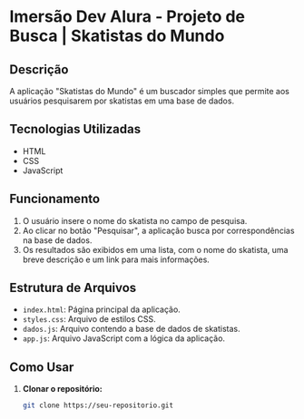 # Imersão Dev Alura - Projeto de Busca | Skatistas do Mundo

## Descrição
A aplicação "Skatistas do Mundo" é um buscador simples que permite aos usuários pesquisarem por skatistas em uma base de dados.

## Tecnologias Utilizadas
* HTML
* CSS
* JavaScript

## Funcionamento
1. O usuário insere o nome do skatista no campo de pesquisa.
2. Ao clicar no botão "Pesquisar", a aplicação busca por correspondências na base de dados.
3. Os resultados são exibidos em uma lista, com o nome do skatista, uma breve descrição e um link para mais informações.

## Estrutura de Arquivos
* `index.html`: Página principal da aplicação.
* `styles.css`: Arquivo de estilos CSS.
* `dados.js`: Arquivo contendo a base de dados de skatistas.
* `app.js`: Arquivo JavaScript com a lógica da aplicação.

## Como Usar
1. **Clonar o repositório:**
   ```bash
   git clone https://seu-repositorio.git